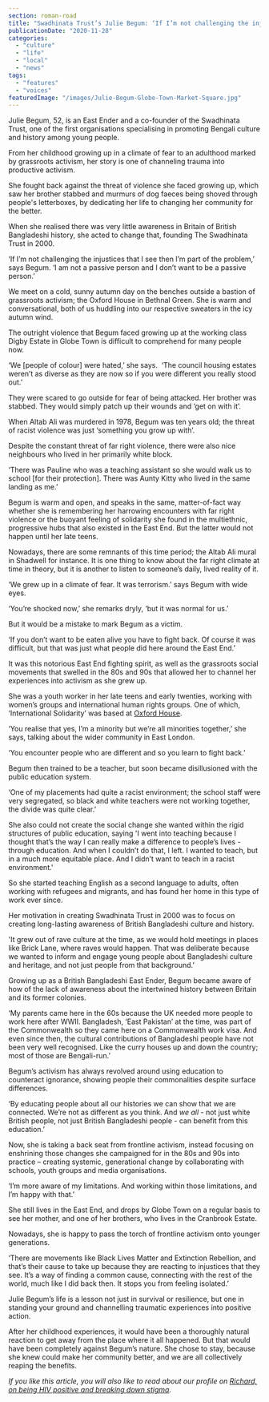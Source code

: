 ```yaml
---
section: roman-road
title: "Swadhinata Trust’s Julie Begum: ‘If I’m not challenging the injustice I see, I’m part of the problem.’"
publicationDate: "2020-11-28"
categories: 
  - "culture"
  - "life"
  - "local"
  - "news"
tags: 
  - "features"
  - "voices"
featuredImage: "/images/Julie-Begum-Globe-Town-Market-Square.jpg"
---
```


Julie Begum, 52, is an East Ender and a co-founder of the Swadhinata Trust, one of the first organisations specialising in promoting Bengali culture and history among young people. 

From her childhood growing up in a climate of fear to an adulthood marked by grassroots activism, her story is one of channeling trauma into productive activism. 

She fought back against the threat of violence she faced growing up, which saw her brother stabbed and murmurs of dog faeces being shoved through people's letterboxes, by dedicating her life to changing her community for the better. 

When she realised there was very little awareness in Britain of British Bangladeshi history, she acted to change that, founding The Swadhinata Trust in 2000. 

‘If I’m not challenging the injustices that I see then I’m part of the problem,’ says Begum. ‘I am not a passive person and I don’t want to be a passive person.’

We meet on a cold, sunny autumn day on the benches outside a bastion of grassroots activism; the Oxford House in Bethnal Green. She is warm and conversational, both of us huddling into our respective sweaters in the icy autumn wind. 

The outright violence that Begum faced growing up at the working class Digby Estate in Globe Town is difficult to comprehend for many people now.  

‘We \[people of colour\] were hated,’ she says.  ‘The council housing estates weren’t as diverse as they are now so if you were different you really stood out.’

They were scared to go outside for fear of being attacked. Her brother was stabbed. They would simply patch up their wounds and ‘get on with it’. 

When Altab Ali was murdered in 1978, Begum was ten years old; the threat of racist violence was just ‘something you grow up with’. 

Despite the constant threat of far right violence, there were also nice neighbours who lived in her primarily white block.

‘There was Pauline who was a teaching assistant so she would walk us to school \[for their protection\]. There was Aunty Kitty who lived in the same landing as me.’

Begum is warm and open, and speaks in the same, matter-of-fact way whether she is remembering her harrowing encounters with far right violence or the buoyant feeling of solidarity she found in the multiethnic, progressive hubs that also existed in the East End. But the latter would not happen until her late teens. 

Nowadays, there are some remnants of this time period; the Altab Ali mural in Shadwell for instance. It is one thing to know about the far right climate at time in theory, but it is another to listen to someone’s daily, lived reality of it.

‘We grew up in a climate of fear. It was terrorism.’ says Begum with wide eyes. 

‘You’re shocked now,’ she remarks dryly, ‘but it was normal for us.’

But it would be a mistake to mark Begum as a victim.

‘If you don’t want to be eaten alive you have to fight back. Of course it was difficult, but that was just what people did here around the East End.’

It was this notorious East End fighting spirit, as well as the grassroots social movements that swelled in the 80s and 90s that allowed her to channel her experiences into activism as she grew up. 

She was a youth worker in her late teens and early twenties, working with women’s groups and international human rights groups. One of which, ‘International Solidarity’ was based at [Oxford House](https://romanroadlondon.com/oxford-house-bethnal-green/).

‘You realise that yes, I’m a minority but we’re all minorities together,’ she says, talking about the wider community in East London. 

‘You encounter people who are different and so you learn to fight back.’ 

Begum then trained to be a teacher, but soon became disillusioned with the public education system. 

‘One of my placements had quite a racist environment; the school staff were very segregated, so black and white teachers were not working together, the divide was quite clear.’

She also could not create the social change she wanted within the rigid structures of public education, saying 'I went into teaching because I thought that’s the way I can really make a difference to people’s lives - through education. And when I couldn’t do that, I left. I wanted to teach, but in a much more equitable place. And I didn’t want to teach in a racist environment.'

So she started teaching English as a second language to adults, often working with refugees and migrants, and has found her home in this type of work ever since.

Her motivation in creating Swadhinata Trust in 2000 was to focus on creating long-lasting awareness of British Bangladeshi culture and history. 

'It grew out of rave culture at the time, as we would hold meetings in places like Brick Lane, where raves would happen. That was deliberate because we wanted to inform and engage young people about Bangladeshi culture and heritage, and not just people from that background.’

Growing up as a British Bangladeshi East Ender, Begum became aware of how of the lack of awareness about the intertwined history between Britain and its former colonies. 

‘My parents came here in the 60s because the UK needed more people to work here after WWII. Bangladesh, ‘East Pakistan’ at the time, was part of the Commonwealth so they came here on a Commonwealth work visa. And even since then, the cultural contributions of Bangladeshi people have not been very well recognised. Like the curry houses up and down the country; most of those are Bengali-run.’ 

Begum’s activism has always revolved around using education to counteract ignorance, showing people their commonalities despite surface differences. 

‘By educating people about all our histories we can show that we are connected. We’re not as different as you think. And _we all_ - not just white British people, not just British Bangladeshi people - can benefit from this education.’

Now, she is taking a back seat from frontline activism, instead focusing on enshrining those changes she campaigned for in the 80s and 90s into practice – creating systemic, generational change by collaborating with schools, youth groups and media organisations. 

‘I’m more aware of my limitations. And working within those limitations, and I’m happy with that.’

She still lives in the East End, and drops by Globe Town on a regular basis to see her mother, and one of her brothers, who lives in the Cranbrook Estate. 

Nowadays, she is happy to pass the torch of frontline activism onto younger generations. 

‘There are movements like Black Lives Matter and Extinction Rebellion, and that’s their cause to take up because they are reacting to injustices that they see. It’s a way of finding a common cause, connecting with the rest of the world, much like I did back then. It stops you from feeling isolated.’

Julie Begum’s life is a lesson not just in survival or resilience, but one in standing your ground and channelling traumatic experiences into positive action.

After her childhood experiences, it would have been a thoroughly natural reaction to get away from the place where it all happened. But that would have been completely against Begum’s nature. She chose to stay, because she knew could make her community better, and we are all collectively reaping the benefits. 

_If you like this article, you will also like to read about our profile on [Richard, on being HIV positive and breaking down stigma](https://romanroadlondon.com/hiv-positive-east-interview-richard/)_.

